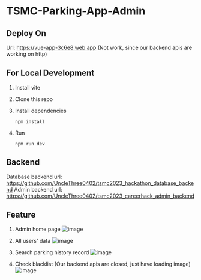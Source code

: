 # TSMC-Parking-App-Admin

## Deploy On

Url: https://vue-app-3c6e8.web.app (Not work, since our backend apis are working on http)

## For Local Development

1. Install vite
2. Clone this repo
3. Install dependencies

   ```
   npm install
   ```
4. Run

   ```
   npm run dev
   ```

## Backend

Database backend url: https://github.com/UncleThree0402/tsmc2023_hackathon_database_backend
Admin backend url: https://github.com/UncleThree0402/tsmc2023_careerhack_admin_backend

## Feature

1. Admin home page
![image](https://user-images.githubusercontent.com/75301735/218459639-105ae591-309e-490e-b526-fba671bcfdb7.png)

2. All users' data
![image](https://user-images.githubusercontent.com/75301735/218459711-1ef04d13-208f-4cae-98e1-ce2d5102f37f.png)

3. Search parking history record
![image](https://user-images.githubusercontent.com/75301735/218459852-5230df75-e04d-4491-8aaa-3ea788ca6462.png)

4. Check blacklist (Our backend apis are closed, just have loading image)
![image](https://user-images.githubusercontent.com/75301735/218460158-3dbec56d-7321-444f-a81c-12022d2bb033.png)


